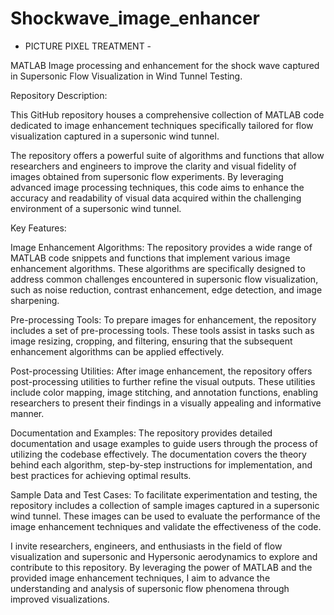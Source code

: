 # Shockwave_image_enhancer

- PICTURE PIXEL TREATMENT -

MATLAB Image processing and enhancement for the shock wave captured in Supersonic Flow Visualization in Wind Tunnel Testing.

Repository Description:

This GitHub repository houses a comprehensive collection of MATLAB code dedicated to image enhancement techniques specifically tailored for flow visualization captured in a supersonic wind tunnel.

The repository offers a powerful suite of algorithms and functions that allow researchers and engineers to improve the clarity and visual fidelity of images obtained from supersonic flow experiments. By leveraging advanced image processing techniques, this code aims to enhance the accuracy and readability of visual data acquired within the challenging environment of a supersonic wind tunnel.

Key Features:

Image Enhancement Algorithms: The repository provides a wide range of MATLAB code snippets and functions that implement various image enhancement algorithms. These algorithms are specifically designed to address common challenges encountered in supersonic flow visualization, such as noise reduction, contrast enhancement, edge detection, and image sharpening.

Pre-processing Tools: To prepare images for enhancement, the repository includes a set of pre-processing tools. These tools assist in tasks such as image resizing, cropping, and filtering, ensuring that the subsequent enhancement algorithms can be applied effectively.

Post-processing Utilities: After image enhancement, the repository offers post-processing utilities to further refine the visual outputs. These utilities include color mapping, image stitching, and annotation functions, enabling researchers to present their findings in a visually appealing and informative manner.

Documentation and Examples: The repository provides detailed documentation and usage examples to guide users through the process of utilizing the codebase effectively. The documentation covers the theory behind each algorithm, step-by-step instructions for implementation, and best practices for achieving optimal results.

Sample Data and Test Cases: To facilitate experimentation and testing, the repository includes a collection of sample images captured in a supersonic wind tunnel. These images can be used to evaluate the performance of the image enhancement techniques and validate the effectiveness of the code.

I invite researchers, engineers, and enthusiasts in the field of flow visualization and supersonic and Hypersonic aerodynamics to explore and contribute to this repository. By leveraging the power of MATLAB and the provided image enhancement techniques, I aim to advance the understanding and analysis of supersonic flow phenomena through improved visualizations.
